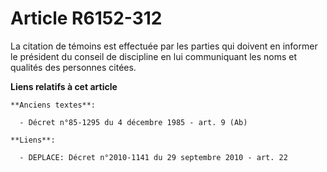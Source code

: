 # Article R6152-312

La citation de témoins est effectuée par les parties qui doivent en informer le président du conseil de discipline en lui
communiquant les noms et qualités des personnes citées.

**Liens relatifs à cet article**

	**Anciens textes**:

	  - Décret n°85-1295 du 4 décembre 1985 - art. 9 (Ab)

	**Liens**:

	  - DEPLACE: Décret n°2010-1141 du 29 septembre 2010 - art. 22

